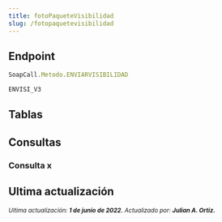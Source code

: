 ```yaml
---
title: fotoPaqueteVisibilidad
slug: /fotopaquetevisibilidad
---
```


## Endpoint

```js title="Endpoint"
SoapCall.Metodo.ENVIARVISIBILIDAD

ENVISI_V3
```

## Tablas

## Consultas

### Consulta x

## Ultima actualización

<div class='ultima-actualizacion'> 
    <small> 
        <i> Ultima actualización: <b> 1 de junio de 2022.</b> </i> 
    </small> 
    <small> 
        <i> Actualizado por: <b> Julian A. Ortiz.</b> </i> 
    </small> 
</div>
